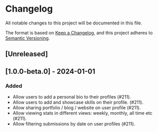 # Changelog

All notable changes to this project will be documented in this file.

The format is based on [Keep a Changelog](https://keepachangelog.com/en/1.0.0/),
and this project adheres to [Semantic Versioning](https://semver.org/spec/v2.0.0.html).

## [Unreleased]

## [1.0.0-beta.0] - 2024-01-01

### Added

- Allow users to add a personal bio to their profiles (#211).
- Allow users to add and showcase skills on their profile. (#211).
- Allow sharing portfolio / blog / website on user profile (#211).
- Allow viewing stats in different views: weekly, monthly, all time etc (#211).
- Allow filtering submissions by date on user profiles (#211).
